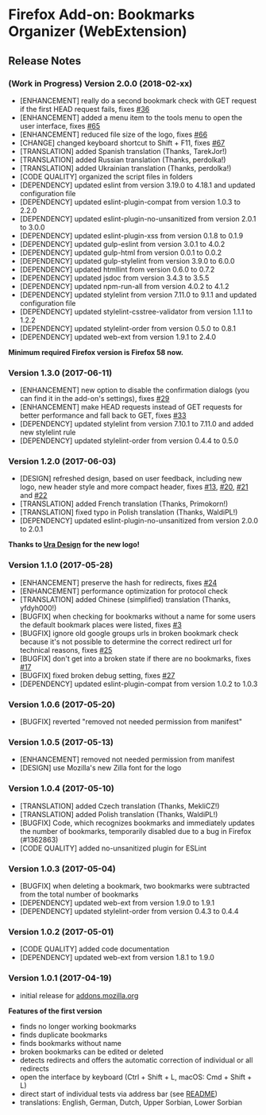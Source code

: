 # Firefox Add-on: Bookmarks Organizer (WebExtension)

## Release Notes

### (Work in Progress) Version 2.0.0 (2018-02-xx)

- [ENHANCEMENT] really do a second bookmark check with GET request if the first HEAD request fails, fixes
  [#36](https://github.com/cadeyrn/bookmarks-organizer/issues/36)
- [ENHANCEMENT] added a menu item to the tools menu to open the user interface, fixes
  [#65](https://github.com/cadeyrn/bookmarks-organizer/issues/65)
- [ENHANCEMENT] reduced file size of the logo, fixes [#66](https://github.com/cadeyrn/bookmarks-organizer/issues/66)
- [CHANGE] changed keyboard shortcut to Shift + F11, fixes
  [#67](https://github.com/cadeyrn/bookmarks-organizer/issues/67)
- [TRANSLATION] added Spanish translation (Thanks, TarekJor!)
- [TRANSLATION] added Russian translation (Thanks, perdolka!)
- [TRANSLATION] added Ukrainian translation (Thanks, perdolka!)
- [CODE QUALITY] organized the script files in folders
- [DEPENDENCY] updated eslint from version 3.19.0 to 4.18.1 and updated configuration file
- [DEPENDENCY] updated eslint-plugin-compat from version 1.0.3 to 2.2.0
- [DEPENDENCY] updated eslint-plugin-no-unsanitized from version 2.0.1 to 3.0.0
- [DEPENDENCY] updated eslint-plugin-xss from version 0.1.8 to 0.1.9
- [DEPENDENCY] updated gulp-eslint from version 3.0.1 to 4.0.2
- [DEPENDENCY] updated gulp-html from version 0.0.1 to 0.0.2
- [DEPENDENCY] updated gulp-stylelint from version 3.9.0 to 6.0.0
- [DEPENDENCY] updated htmllint from version 0.6.0 to 0.7.2
- [DEPENDENCY] updated jsdoc from version 3.4.3 to 3.5.5
- [DEPENDENCY] updated npm-run-all from version 4.0.2 to 4.1.2
- [DEPENDENCY] updated stylelint from version 7.11.0 to 9.1.1 and updated configuration file
- [DEPENDENCY] updated stylelint-csstree-validator from version 1.1.1 to 1.2.2
- [DEPENDENCY] updated stylelint-order from version 0.5.0 to 0.8.1
- [DEPENDENCY] updated web-ext from version 1.9.1 to 2.4.0

**Minimum required Firefox version is Firefox 58 now.**

### Version 1.3.0 (2017-06-11)

- [ENHANCEMENT] new option to disable the confirmation dialogs (you can find it in the add-on's settings), fixes
  [#29](https://github.com/cadeyrn/bookmarks-organizer/issues/29)
- [ENHANCEMENT] make HEAD requests instead of GET requests for better performance and fall back to GET,
  fixes [#33](https://github.com/cadeyrn/bookmarks-organizer/issues/33)
- [DEPENDENCY] updated stylelint from version 7.10.1 to 7.11.0 and added new stylelint rule
- [DEPENDENCY] updated stylelint-order from version 0.4.4 to 0.5.0

### Version 1.2.0 (2017-06-03)

- [DESIGN] refreshed design, based on user feedback, including new logo, new header style and more compact header,
  fixes [#13](https://github.com/cadeyrn/bookmarks-organizer/issues/13),
  [#20](https://github.com/cadeyrn/bookmarks-organizer/issues/20),
  [#21](https://github.com/cadeyrn/bookmarks-organizer/issues/21) and
  [#22](https://github.com/cadeyrn/bookmarks-organizer/issues/22)
- [TRANSLATION] added French translation (Thanks, Primokorn!)
- [TRANSLATION] fixed typo in Polish translation (Thanks, WaldiPL!)
- [DEPENDENCY] updated eslint-plugin-no-unsanitized from version 2.0.0 to 2.0.1

**Thanks to [Ura Design](https://ura.design/) for the new logo!**

### Version 1.1.0 (2017-05-28)

- [ENHANCEMENT] preserve the hash for redirects, fixes [#24](https://github.com/cadeyrn/bookmarks-organizer/issues/24)
- [ENHANCEMENT] performance optimization for protocol check
- [TRANSLATION] added Chinese (simplified) translation (Thanks, yfdyh000!)
- [BUGFIX] when checking for bookmarks without a name for some users the default bookmark places were listed,
  fixes [#3](https://github.com/cadeyrn/bookmarks-organizer/issues/3)
- [BUGFIX] ignore old google groups urls in broken bookmark check because it's not possible to determine the correct
  redirect url for technical reasons, fixes [#25](https://github.com/cadeyrn/bookmarks-organizer/issues/25)
- [BUGFIX] don't get into a broken state if there are no bookmarks, fixes
  [#17](https://github.com/cadeyrn/bookmarks-organizer/issues/17)
- [BUGFIX] fixed broken debug setting, fixes [#27](https://github.com/cadeyrn/bookmarks-organizer/issues/27)
- [DEPENDENCY] updated eslint-plugin-compat from version 1.0.2 to 1.0.3

### Version 1.0.6 (2017-05-20)

- [BUGFIX] reverted "removed not needed permission from manifest"

### Version 1.0.5 (2017-05-13)

- [ENHANCEMENT] removed not needed permission from manifest
- [DESIGN] use Mozilla's new Zilla font for the logo

### Version 1.0.4 (2017-05-10)

- [TRANSLATION] added Czech translation (Thanks, MekliCZ!)
- [TRANSLATION] added Polish translation (Thanks, WaldiPL!)
- [BUGFIX] Code, which recognizes bookmarks and immediately updates the number of bookmarks, temporarily disabled due
  to a bug in Firefox (#1362863)
- [CODE QUALITY] added no-unsanitized plugin for ESLint

### Version 1.0.3 (2017-05-04)

- [BUGFIX] when deleting a bookmark, two bookmarks were subtracted from the total number of bookmarks
- [DEPENDENCY] updated web-ext from version 1.9.0 to 1.9.1
- [DEPENDENCY] updated stylelint-order from version 0.4.3 to 0.4.4

### Version 1.0.2 (2017-05-01)

- [CODE QUALITY] added code documentation
- [DEPENDENCY] updated web-ext from version 1.8.1 to 1.9.0

### Version 1.0.1 (2017-04-19)

- initial release for [addons.mozilla.org](https://addons.mozilla.org/en-US/firefox/addon/bookmarks-organizer/)

**Features of the first version**

- finds no longer working bookmarks
- finds duplicate bookmarks
- finds bookmarks without name
- broken bookmarks can be edited or deleted
- detects redirects and offers the automatic correction of individual or all redirects
- open the interface by keyboard  (Ctrl + Shift + L, macOS: Cmd + Shift + L)
- direct start of individual tests via address bar (see [README](README.md "README"))
- translations: English, German, Dutch, Upper Sorbian, Lower Sorbian
